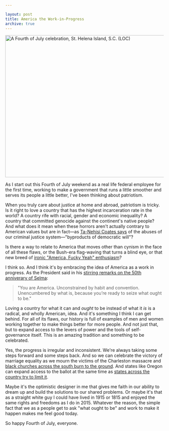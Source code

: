 ```yaml
---

layout: post
title: America the Work-in-Progress
archive: true
---
```


<a href="https://www.flickr.com/photos/library_of_congress/2179077974" title="A Fourth of July celebration, St. Helena Island, S.C.  (LOC) by The Library of Congress, on Flickr"><img class="framed" src="https://c1.staticflickr.com/3/2284/2179077974_b284a8613e_z.jpg?zz=1" width="640" height="451" alt="A Fourth of July celebration, St. Helena Island, S.C.  (LOC)"></a>

As I start out this Fourth of July weekend as a real life federal employee for the first time, working to make a government that runs a little smoother and serves its people a little better, I've been thinking about patriotism.  

When you truly care about justice at home and abroad, patriotism is tricky. Is it right to love a country that has the highest incarceration rate in the world? A country rife with racial, gender and economic inequality? A country that committed genocide against the continent's native people? And what does it mean when these horrors aren't actually contrary to American values but are in fact—as [Ta-Nehisi Coates says](http://www.theatlantic.com/politics/archive/2014/12/blue-lives-matter-nypd-shooting/383977/) of the abuses of our criminal justice system—"byproducts of democratic will"?

<!--more-->

Is there a way to relate to America that moves other than cynism in the face of all these flaws, or the Bush-era flag-waving that turns a blind eye, or that new breed of [ironic "America, Fucky Yeah" enthusiasm](https://www.tumblr.com/search/america+fuck+yeah)? 

I think so. And I think it's by embracing the idea of America as a work in progress. As the President said in his [stirring remarks on the 50th anniverary of Selma](https://www.whitehouse.gov/the-press-office/2015/03/07/remarks-president-50th-anniversary-selma-montgomery-marches):

> "You are America.  Unconstrained by habit and convention. Unencumbered by what is, because you’re ready to seize what ought to be."

Loving a country for what it can and *ought* to be instead of what it *is* is a radical, and wholly American, idea. And it's something I think I can get behind. For all of its flaws, our history is full of examples of men and women working together to make things better for more people. And not just that, but to expand access to the levers of power and the tools of self-governance itself. This is an amazing tradition and something to be celebrated.

Yes, the progress is irregular and inconsistent. We're always taking some steps forward and some steps back. And so we can celebrate the victory of marriage equality as we mourn the victims of the Charleston massacre and [black churches across the south burn to the ground](http://www.npr.org/2015/06/29/418490411/arsonists-hit-6-black-churches-in-5-southern-states). And states like Oregon can expand access to the ballot at the same time as [states across the country try to limit it](https://www.brennancenter.org/analysis/voting-laws-roundup-2015). 

Maybe it's the optimistic designer in me that gives me faith in our ability to dream up and build the solutions to our shared problems. Or maybe it's that as a straight white guy I could have lived in 1915 or 1815 and enjoyed the same rights and freedoms as I do in 2015. Whatever the reason, the simple fact that we as a people get to ask "what ought to be" and work to make it happen makes me feel good today. 

So happy Fourth of July, everyone. 